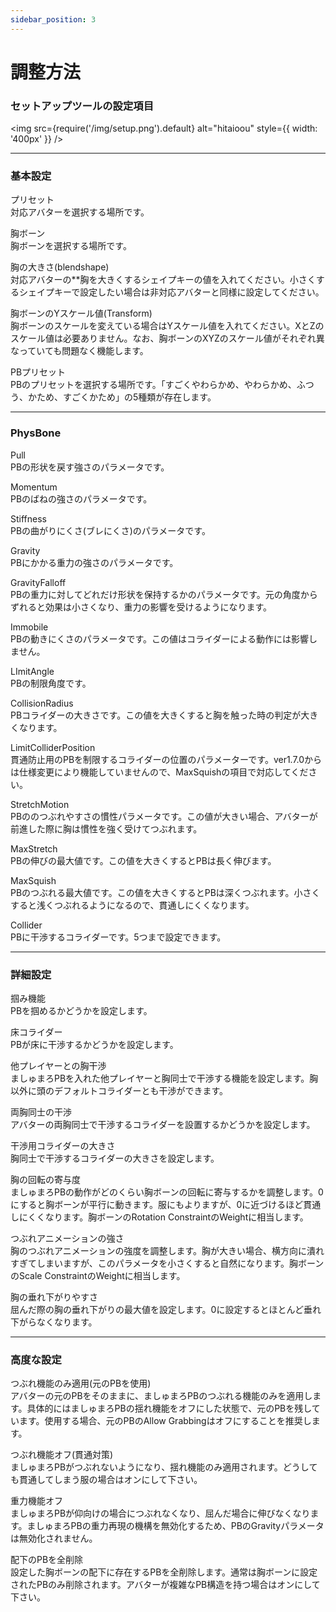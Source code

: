 ```yaml
---
sidebar_position: 3
---
```


# 調整方法
### セットアップツールの設定項目

<img
  src={require('/img/setup.png').default}
  alt="hitaioou"
  style={{ width: '400px' }}
/>

---
### 基本設定  

プリセット  
対応アバターを選択する場所です。

胸ボーン  
胸ボーンを選択する場所です。

胸の大きさ(blendshape)  
対応アバターの**胸を大きくするシェイプキーの値を入れてください。小さくするシェイプキーで設定したい場合は非対応アバターと同様に設定してください。

胸ボーンのYスケール値(Transform)  
胸ボーンのスケールを変えている場合はYスケール値を入れてください。XとZのスケール値は必要ありません。なお、胸ボーンのXYZのスケール値がそれぞれ異なっていても問題なく機能します。

PBプリセット  
PBのプリセットを選択する場所です。「すごくやわらかめ、やわらかめ、ふつう、かため、すごくかため」の5種類が存在します。

---

### PhysBone  

Pull  
PBの形状を戻す強さのパラメータです。

Momentum  
PBのばねの強さのパラメータです。

Stiffness  
PBの曲がりにくさ(ブレにくさ)のパラメータです。  

Gravity  
PBにかかる重力の強さのパラメータです。

GravityFalloff  
PBの重力に対してどれだけ形状を保持するかのパラメータです。元の角度からずれると効果は小さくなり、重力の影響を受けるようになります。

Immobile  
PBの動きにくさのパラメータです。この値はコライダーによる動作には影響しません。

LImitAngle  
PBの制限角度です。

CollisionRadius  
PBコライダーの大きさです。この値を大きくすると胸を触った時の判定が大きくなります。

LimitColliderPosition  
貫通防止用のPBを制限するコライダーの位置のパラメーターです。ver1.7.0からは仕様変更により機能していませんので、MaxSquishの項目で対応してください。

StretchMotion  
PBののつぶれやすさの慣性パラメータです。この値が大きい場合、アバターが前進した際に胸は慣性を強く受けてつぶれます。

MaxStretch  
PBの伸びの最大値です。この値を大きくするとPBは長く伸びます。

MaxSquish  
PBのつぶれる最大値です。この値を大きくするとPBは深くつぶれます。小さくすると浅くつぶれるようになるので、貫通しにくくなります。

Collider  
PBに干渉するコライダーです。5つまで設定できます。

---

### 詳細設定 

掴み機能  
PBを掴めるかどうかを設定します。

床コライダー  
PBが床に干渉するかどうかを設定します。

他プレイヤーとの胸干渉  
ましゅまろPBを入れた他プレイヤーと胸同士で干渉する機能を設定します。胸以外に頭のデフォルトコライダーとも干渉ができます。  

両胸同士の干渉  
アバターの両胸同士で干渉するコライダーを設置するかどうかを設定します。

干渉用コライダーの大きさ  
胸同士で干渉するコライダーの大きさを設定します。

胸の回転の寄与度   
ましゅまろPBの動作がどのくらい胸ボーンの回転に寄与するかを調整します。0にすると胸ボーンが平行に動きます。服にもよりますが、0に近づけるほど貫通しにくくなります。胸ボーンのRotation ConstraintのWeightに相当します。

つぶれアニメーションの強さ  
胸のつぶれアニメーションの強度を調整します。胸が大きい場合、横方向に潰れすぎてしまいますが、このパラメータを小さくすると自然になります。胸ボーンのScale ConstraintのWeightに相当します。

胸の垂れ下がりやすさ  
屈んだ際の胸の垂れ下がりの最大値を設定します。0に設定するとほとんど垂れ下がらなくなります。

---

### 高度な設定
つぶれ機能のみ適用(元のPBを使用)  
アバターの元のPBをそのままに、ましゅまろPBのつぶれる機能のみを適用します。具体的にはましゅまろPBの揺れ機能をオフにした状態で、元のPBを残しています。使用する場合、元のPBのAllow Grabbingはオフにすることを推奨します。

つぶれ機能オフ(貫通対策)  
ましゅまろPBがつぶれないようになり、揺れ機能のみ適用されます。どうしても貫通してしまう服の場合はオンにして下さい。

重力機能オフ  
ましゅまろPBが仰向けの場合につぶれなくなり、屈んだ場合に伸びなくなります。ましゅまろPBの重力再現の機構を無効化するため、PBのGravityパラメータは無効化されません。

配下のPBを全削除  
設定した胸ボーンの配下に存在するPBを全削除します。通常は胸ボーンに設定されたPBのみ削除されます。アバターが複雑なPB構造を持つ場合はオンにして下さい。